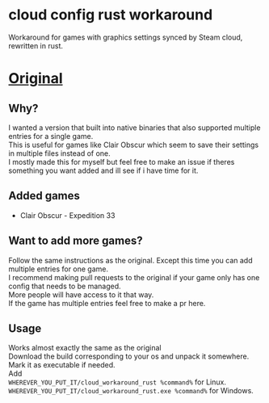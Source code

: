 # cloud config rust workaround
Workaround for games with graphics settings synced by Steam cloud, rewritten in rust.
# [Original](https://github.com/tmplshdw/cloud_config_workaround)

## Why?
I wanted a version that built into native binaries that also supported multiple entries for a single game.  
This is useful for games like Clair Obscur which seem to save their settings in multiple files instead of one.  
I mostly made this for myself but feel free to make an issue if theres something you want added and ill see if i have time for it.  

## Added games
* Clair Obscur - Expedition 33

## Want to add more games?
Follow the same instructions as the original. Except this time you can add multiple entries for one game.  
I recommend making pull requests to the original if your game only has one config that needs to be managed.  
More people will have access to it that way.  
If the game has multiple entries feel free to make a pr here.  

## Usage
Works almost exactly the same as the original  
Download the build corresponding to your os and unpack it somewhere.  
Mark it as executable if needed.  
Add  
`WHEREVER_YOU_PUT_IT/cloud_workaround_rust %command%` for Linux.  
`WHEREVER_YOU_PUT_IT/cloud_workaround_rust.exe %command%` for Windows.  

